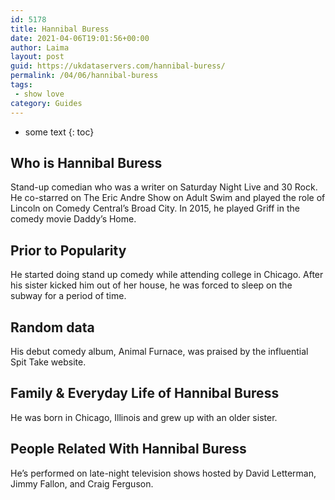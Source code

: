 ```yaml
---
id: 5178
title: Hannibal Buress
date: 2021-04-06T19:01:56+00:00
author: Laima
layout: post
guid: https://ukdataservers.com/hannibal-buress/
permalink: /04/06/hannibal-buress
tags:
 - show love
category: Guides
---
```


* some text
{: toc}


## Who is Hannibal Buress
                  
                  
                  
Stand-up comedian who was a writer on Saturday Night Live and 30 Rock. He co-starred on The Eric Andre Show on Adult Swim and played the role of Lincoln on Comedy Central&#8217;s Broad City. In 2015, he played Griff in the comedy movie Daddy&#8217;s Home. 
                  
              
            
              
            
                
                
                
## Prior to Popularity
                  
                  
                  
He started doing stand up comedy while attending college in Chicago. After his sister kicked him out of her house, he was forced to sleep on the subway for a period of time. 
                  
              
            
              
            
                
                
                
## Random data
                  
                  
                  
His debut comedy album, Animal Furnace, was praised by the influential Spit Take website. 
                  
              
            
              
            
                
                
                
## Family & Everyday Life of Hannibal Buress
                  
                  
                  
He was born in Chicago, Illinois and grew up with an older sister.
                  
              
            
              
            
                
                
                
## People Related With Hannibal Buress
                  
                  
                  
He&#8217;s performed on late-night television shows hosted by David Letterman, Jimmy Fallon, and Craig Ferguson.
                  
              
            
              
            
                
              
            
              
              
            
            
              
            
          
          
          